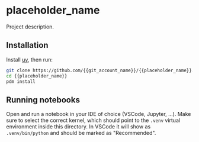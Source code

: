# placeholder_name

Project description.

## Installation

Install [uv](https://github.com/astral-sh/uv), then run:

```sh
git clone https://github.com/{{git_account_name}}/{{placeholder_name}}.git
cd {{placeholder_name}}
pdm install
```

## Running notebooks

Open and run a notebook in your IDE of choice (VSCode, Jupyter, ...). Make sure
to select the correct kernel, which should point to the `.venv` virtual
environment inside this directory. In VSCode it will show as `.venv/bin/python`
and should be marked as "Recommended".
